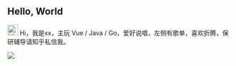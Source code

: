 ## Hello, World

<img src='https://qpluspicture.oss-cn-beijing.aliyuncs.com/6LjjQA/Hi.gif' alt='Hi' width="24"/> Hi，我是xx，主玩 Vue / Java / Go，爱好说唱，左侧有歌单，喜欢折腾，保研辅导请知乎私信我。

 <img src="https://cdn.jsdelivr.net/gh/sun0225SUN/sun0225SUN/assets/images/coding.gif" /><br>